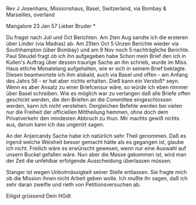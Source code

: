 Rev J Josenhans, Missionshaus, Basel, Switzerland, via Bombay & Marseilles, overland

 Mangalore 23 Jan 57
Lieber Bruder <Josenhans>*

Du fragst nach Juli und Oct Berichten. Am 2ten Aug sandte ich die ersteren über Linder (via Madras) ab. Am 25ten Oct 5 Unzen Berichte wieder via Southhampton (über Bombay) und am 9 Nov noch 5 nachträgliche Berichte. 
Paul Steudel fragt ob ich ihn aufgegeben habe Schon mein Brief den ich in Kullen's Auftrag über dessen traurige Sache an ihn schrieb, wurde im Miss. Haus etliche Monatelang aufgehalten, wie er sich in seinem Brief beklagte. Diesen beantwortete ich ihm alsbald, auch via Basel und offen - am Anfang des Jahrs 56 - er hat aber nichts erhalten. Dieß kann ein Verstoß* seyn. Wenn es aber Ansatz zu einer Briefcensur wäre, so würde ich eben nimmer über Basel schreiben. Wie es möglich war zu verlangen daß alle Briefe offen geschickt werden, die den Briefen an die Committee eingeschlossen werden, kann ich nicht verstehen. Dergleichen Befehle werden bei vielen nur die Freiheit der officiellen Mittheilung hemmen, ohne doch dem Privatverkehr den mindesten Abbruch zu thun. Mir machts gewiß nichts aus, darum kann ich das ungenirt sagen.

An der Anjercandy Sache habe ich natürlich sehr Theil genommen. Daß es irgend welche Weisheit besser gemacht hätte als es gegangen ist, glaube ich nicht. Freilich wäre es erwünscht gewesen, wenn nur eine Auswahl auf unsern Buckel gefallen wäre. Nun aber die Masse gekommen ist, wird man der Zeit die unfehlbar erfolgende Ausscheidung überlassen müssen.

Stanger ist wegen Unbotmässigkeit seiner Stelle entlassen. Sie fragte mich ob die Mission ihnen nicht Arbeit geben wolle. Ich mußte ihr sagen, daß ich sehr daran zweifle und rieth von Petitionsversuchen ab.

 Eiligst grüssend
 Dein HGdt

